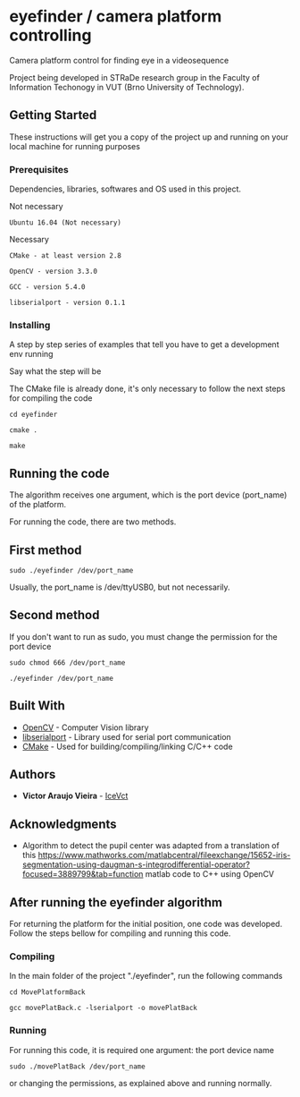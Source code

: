 # eyefinder / camera platform controlling

Camera platform control for finding eye in a videosequence

Project being developed in STRaDe research group in the Faculty of Information Techonogy in VUT (Brno University of Technology).

## Getting Started

These instructions will get you a copy of the project up and running on your local machine for running purposes

### Prerequisites

Dependencies, libraries, softwares and OS used in this project.

Not necessary
```
Ubuntu 16.04 (Not necessary)
```

Necessary
```
CMake - at least version 2.8
```
```
OpenCV - version 3.3.0
```
```
GCC - version 5.4.0
```
```
libserialport - version 0.1.1
```

### Installing

A step by step series of examples that tell you have to get a development env running

Say what the step will be

The CMake file is already done, it's only necessary to follow the next steps for compiling the code

```
cd eyefinder
```
```
cmake .
```
```
make
```

## Running the code

The algorithm receives one argument, which is the port device (port_name) of the platform.

For running the code, there are two methods.

## First method
```
sudo ./eyefinder /dev/port_name
```
Usually, the port_name is /dev/ttyUSB0, but not necessarily.

## Second method

If you don't want to run as sudo, you must change the permission for the port device

```
sudo chmod 666 /dev/port_name
```

```
./eyefinder /dev/port_name
```
## Built With

* [OpenCV](https://opencv.org/) - Computer Vision library
* [libserialport](https://sigrok.org/wiki/Libserialport) - Library used for serial port communication
* [CMake](https://cmake.org/) - Used for building/compiling/linking C/C++ code


## Authors

* **Victor Araujo Vieira** - [IceVct](https://github.com/IceVct)


## Acknowledgments

* Algorithm to detect the pupil center was adapted from a translation of this https://www.mathworks.com/matlabcentral/fileexchange/15652-iris-segmentation-using-daugman-s-integrodifferential-operator?focused=3889799&tab=function matlab code to C++ using OpenCV


## After running the eyefinder algorithm
For returning the platform for the initial position, one code was developed. Follow the steps bellow for compiling and running this code.

### Compiling
In the main folder of the project "./eyefinder", run the following commands

```
cd MovePlatformBack
```

```
gcc movePlatBack.c -lserialport -o movePlatBack
```

### Running
For running this code, it is required one argument: the port device name

```
sudo ./movePlatBack /dev/port_name
```

or changing the permissions, as explained above and running normally.

